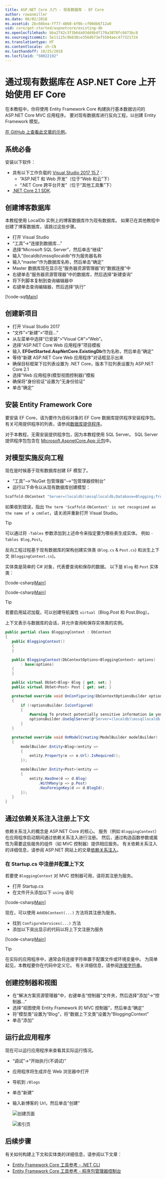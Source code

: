 ```yaml
---
title: ASP.NET Core 入门 - 现有数据库 - EF Core
author: rowanmiller
ms.date: 08/02/2018
ms.assetid: 2bc68bea-ff77-4860-bf0b-cf00db6712a0
uid: core/get-started/aspnetcore/existing-db
ms.openlocfilehash: bba2742c3f3b6da93dd4b4f170a3878fc0473bc8
ms.sourcegitcommit: 5e11125c9b838ce356d673ef5504aec477321724
ms.translationtype: HT
ms.contentlocale: zh-CN
ms.lasthandoff: 10/25/2018
ms.locfileid: "50022192"
---
```

# <a name="getting-started-with-ef-core-on-aspnet-core-with-an-existing-database"></a>通过现有数据库在 ASP.NET Core 上开始使用 EF Core

在本教程中，你将使用 Entity Framework Core 构建执行基本数据访问的 ASP.NET Core MVC 应用程序。 要对现有数据库进行反向工程，以创建 Entity Framework 模型。

[在 GitHub 上查看此文章的示例](https://github.com/aspnet/EntityFramework.Docs/tree/master/samples/core/GetStarted/AspNetCore/EFGetStarted.AspNetCore.ExistingDb)。

## <a name="prerequisites"></a>系统必备

安装以下软件：

* 具有以下工作负载的 [Visual Studio 2017 15.7](https://www.visualstudio.com/downloads/)：
  * “ASP.NET 和 Web 开发”（位于“Web 和云”下）
  * “.NET Core 跨平台开发”（位于“其他工具集”下）
* [.NET Core 2.1 SDK](https://www.microsoft.com/net/download/core).

## <a name="create-blogging-database"></a>创建博客数据库

本教程使用 LocalDb 实例上的博客数据库作为现有数据库。 如果已在其他教程中创建了博客数据库，请跳过这些步骤。

* 打开 Visual Studio
* “工具”->“连接到数据库...”
* 选择“Microsoft SQL Server”，然后单击“继续”
* 输入“(localdb)\mssqllocaldb”作为服务器名称
* 输入“master”作为数据库名称，然后单击“确定”
* Master 数据库现在显示在“服务器资源管理器”的“数据连接”中
* 右键单击“服务器资源管理器”中的数据库，然后选择“新建查询”
* 将下列脚本复制到查询编辑器中
* 右键单击查询编辑器，然后选择“执行”

[!code-sql[Main](../_shared/create-blogging-database-script.sql)]

## <a name="create-a-new-project"></a>创建新项目

* 打开 Visual Studio 2017
* “文件”>“新建”>“项目...”
* 从左菜单中选择“已安装”>“Visual C#”>“Web”。
* 选择“ASP.NET Core Web 应用程序”项目模板
* 输入 **EFGetStarted.AspNetCore.ExistingDb**作为名称，然后单击“确定”
* 等待“新建 ASP.NET Core Web 应用程序”对话框显示出来
* 确保目标框架下拉列表设置为 .NET Core，版本下拉列表设置为 ASP.NET Core 2.1
* 选择“Web 应用程序(模型视图控制器)”模板
* 确保将“身份验证”设置为“无身份验证”
* 单击“确定” 

## <a name="install-entity-framework-core"></a>安装 Entity Framework Core

要安装 EF Core，请为要作为目标对象的 EF Core 数据库提供程序安装程序包。 有关可用提供程序的列表，请参阅[数据库提供程序](../../providers/index.md)。 

对于本教程，无需安装提供程序包，因为本教程使用 SQL Server。 SQL Server 提供程序包包含在 [Microsoft.AspnetCore.App 元包](https://docs.microsoft.com/aspnet/core/fundamentals/metapackage-app?view=aspnetcore-2.1)中。

## <a name="reverse-engineer-your-model"></a>对模型实施反向工程

现在是时候基于现有数据库创建 EF 模型了。

* “工具”–>“NuGet 包管理器”–>“包管理器控制台”
* 运行以下命令以从现有数据库创建模型：

``` powershell
Scaffold-DbContext "Server=(localdb)\mssqllocaldb;Database=Blogging;Trusted_Connection=True;" Microsoft.EntityFrameworkCore.SqlServer -OutputDir Models
```

如果收到错误，指出 `The term 'Scaffold-DbContext' is not recognized as the name of a cmdlet`，请关闭并重新打开 Visual Studio。

> [!TIP]  
> 可以通过将 `-Tables` 参数添加到上述命令来指定要为哪些表生成实体。 例如 `-Tables Blog,Post`。

反向工程过程基于现有数据库的架构创建实体类 (`Blog.cs` & `Post.cs`) 和派生上下文 (`BloggingContext.cs`)。

 实体类是简单的 C# 对象，代表要查询和保存的数据。 以下是 `Blog` 和 `Post` 实体类：

 [!code-csharp[Main](../../../../samples/core/GetStarted/AspNetCore/EFGetStarted.AspNetCore.ExistingDb/Models/Blog.cs)]

[!code-csharp[Main](../../../../samples/core/GetStarted/AspNetCore/EFGetStarted.AspNetCore.ExistingDb/Models/Post.cs)]

> [!TIP]  
> 若要启用延迟加载，可以创建导航属性 `virtual`（Blog.Post 和 Post.Blog）。

 上下文表示与数据库的会话，并允许查询和保存实体类的实例。

<!-- Static code listing, rather than a linked file, because the tutorial modifies the context file heavily -->
 ``` csharp
public partial class BloggingContext : DbContext
{
    public BloggingContext()
    {
    }

    public BloggingContext(DbContextOptions<BloggingContext> options)
        : base(options)
    {
    }

    public virtual DbSet<Blog> Blog { get; set; }
    public virtual DbSet<Post> Post { get; set; }

    protected override void OnConfiguring(DbContextOptionsBuilder optionsBuilder)
    {
        if (!optionsBuilder.IsConfigured)
        {
            #warning To protect potentially sensitive information in your connection string, you should move it out of source code. See http://go.microsoft.com/fwlink/?LinkId=723263 for guidance on storing connection strings.
            optionsBuilder.UseSqlServer(@"Server=(localdb)\mssqllocaldb;Database=Blogging;Trusted_Connection=True;");
        }
    }

    protected override void OnModelCreating(ModelBuilder modelBuilder)
    {
        modelBuilder.Entity<Blog>(entity =>
        {
            entity.Property(e => e.Url).IsRequired();
        });

        modelBuilder.Entity<Post>(entity =>
        {
            entity.HasOne(d => d.Blog)
                .WithMany(p => p.Post)
                .HasForeignKey(d => d.BlogId);
        });
    }
}
```

## <a name="register-your-context-with-dependency-injection"></a>通过依赖关系注入注册上下文

依赖关系注入的概念是 ASP.NET Core 的核心。 服务（例如 `BloggingContext`）在应用程序启动期间通过依赖关系注入进行注册。 然后，通过构造函数参数或属性为需要这些服务的组件（如 MVC 控制器）提供相应服务。 有关依赖关系注入的详细信息，请参阅 ASP.NET 网站上的文章[依赖关系注入](http://docs.asp.net/en/latest/fundamentals/dependency-injection.html)。

### <a name="register-and-configure-your-context-in-startupcs"></a>在 Startup.cs 中注册并配置上下文

若要使 `BloggingContext` 对 MVC 控制器可用，请将其注册为服务。

* 打开 Startup.cs
* 在文件开头添加以下 `using` 语句

[!code-csharp[Main](../../../../samples/core/GetStarted/AspNetCore/EFGetStarted.AspNetCore.ExistingDb/Startup.cs#AddedUsings)]

现在，可以使用 `AddDbContext(...)` 方法将其注册为服务。
* 找到 `ConfigureServices(...)` 方法
* 添加以下突出显示的代码以将上下文注册为服务

[!code-csharp[Main](../../../../samples/core/GetStarted/AspNetCore/EFGetStarted.AspNetCore.ExistingDb/Startup.cs?name=ConfigureServices&highlight=14-15)]

> [!TIP]  
> 在实际的应用程序中，通常会将连接字符串置于配置文件或环境变量中。 为简单起见，本教程要你在代码中定义它。 有关详细信息，请参阅[连接字符串](../../miscellaneous/connection-strings.md)。

## <a name="create-a-controller-and-views"></a>创建控制器和视图

* 在“解决方案资源管理器”中，右键单击“控制器”文件夹，然后选择“添加”->“控制器...”
* 选择“视图使用 Entity Framework 的 MVC 控制器”，然后单击“确定”
* 将“模型类”设置为“Blog”，将“数据上下文类”设置为“BloggingContext”
* 单击“添加”

## <a name="run-the-application"></a>运行此应用程序

现在可以运行应用程序来查看其实际运行情况。

* “调试”->“开始执行(不调试)”
* 应用程序将生成并在 Web 浏览器中打开
* 导航到 `/Blogs`
* 单击“新建”
* 输入新博客的 Url，然后单击“创建”

  ![创建页面](_static/create.png)

  ![索引页](_static/index-existing-db.png)

## <a name="next-steps"></a>后续步骤

有关如何构建上下文和实体类的详细信息，请参阅以下文章：
* [Entity Framework Core 工具参考 - .NET CLI](xref:core/miscellaneous/cli/dotnet#dotnet-ef-dbcontext-scaffold)
* [Entity Framework Core 工具参考 - 程序包管理器控制台](xref:core/miscellaneous/cli/powershell#scaffold-dbcontext)